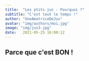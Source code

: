 ```yaml
---
title:  "Les ptits jus - Pourquoi ?"
subtitle: "C'est tout le temps !"
author: "UneAmatriceDeJus"
avatar: "img/authors/moi.jpg"
image: "img/jus3.jpg"
date:   2021-05-25 16:00:12
---
```


## Parce que c'est BON !

